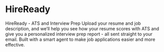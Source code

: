 # HireReady
HireReady - ATS and Interview Prep Upload your resume and job description, and we’ll help you see how your resume scores with ATS and give you a personalized interview prep report - all sent straight to your email. Built with a smart agent to make job applications easier and more effective.
